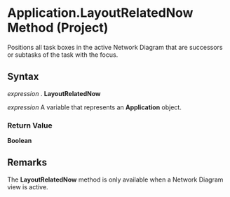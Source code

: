 
# Application.LayoutRelatedNow Method (Project)

Positions all task boxes in the active Network Diagram that are successors or subtasks of the task with the focus.


## Syntax

 _expression_ . **LayoutRelatedNow**

 _expression_ A variable that represents an **Application** object.


### Return Value

 **Boolean**


## Remarks

The  **LayoutRelatedNow** method is only available when a Network Diagram view is active.


